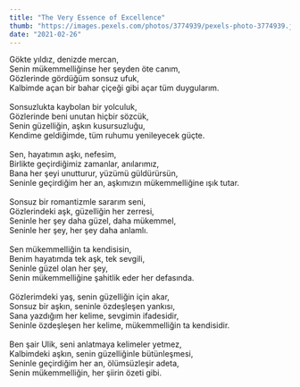 ```yaml
---
title: "The Very Essence of Excellence"
thumb: "https://images.pexels.com/photos/3774939/pexels-photo-3774939.jpeg"
date: "2021-02-26"
---
```

Gökte yıldız, denizde mercan,
<br />
Senin mükemmelliğinse her şeyden öte canım,
<br />
Gözlerinde gördüğüm sonsuz ufuk,
<br />
Kalbimde açan bir bahar çiçeği gibi açar tüm duygularım.
<br />
<br />
Sonsuzlukta kaybolan bir yolculuk,
<br />
Gözlerinde beni unutan hiçbir sözcük,
<br />
Senin güzelliğin, aşkın kusursuzluğu,
<br />
Kendime geldiğimde, tüm ruhumu yenileyecek güçte.
<br />
<br />
Sen, hayatımın aşkı, nefesim,
<br />
Birlikte geçirdiğimiz zamanlar, anılarımız,
<br />
Bana her şeyi unutturur, yüzümü güldürürsün,
<br />
Seninle geçirdiğim her an, aşkımızın mükemmelliğine ışık tutar.
<br />
<br />
Sonsuz bir romantizmle sararım seni,
<br />
Gözlerindeki aşk, güzelliğin her zerresi,
<br />
Seninle her şey daha güzel, daha mükemmel,
<br />
Seninle her şey, her şey daha anlamlı.
<br />
<br />
Sen mükemmelliğin ta kendisisin,
<br />
Benim hayatımda tek aşk, tek sevgili,
<br />
Seninle güzel olan her şey,
<br />
Senin mükemmelliğine şahitlik eder her defasında.
<br />
<br />
Gözlerimdeki yaş, senin güzelliğin için akar,
<br />
Sonsuz bir aşkın, seninle özdeşleşen yankısı,
<br />
Sana yazdığım her kelime, sevgimin ifadesidir,
<br />
Seninle özdeşleşen her kelime, mükemmelliğin ta kendisidir.
<br />
<br />
Ben şair Ulik, seni anlatmaya kelimeler yetmez,
<br />
Kalbimdeki aşkın, senin güzelliğinle bütünleşmesi,
<br />
Seninle geçirdiğim her an, ölümsüzleşir adeta,
<br />
Senin mükemmelliğin, her şiirin özeti gibi.
<br />
